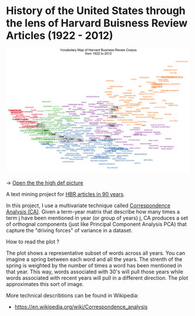 
# History of the United States through the lens of Harvard Buisness Review Articles (1922 - 2012) 

[![HBR 90 years visualization](/term_map_clean2.png "HBR 90 years visualization")](/term_map_clean2.png)

-> [Open the the high def picture](/term_map_clean2.png)  

A text mining project for [HBR articles in 90 years](https://www.kaggle.com/c/harvard-business-review-vision-statement-prospect/).

In this project, I use a multivariate technique called [Correspondence Analysis (CA)](https://en.wikipedia.org/wiki/Correspondence_analysis). Given a term-year matrix that describe how many times a term j have been mentioned in year (or group of years) j, CA produces a set of orthognal components (just like Principal Component Analysis PCA) that capture the "driving forces" of variance in a dataset.

How to read the plot ?

The plot shows a representative subset of words across all years. You can imagine a spring between each word and all the years. The strenth of the spring is weighted by the number of times a word has been mentioned in that year. This way, words associated with 30's will pull those years while words associated with recent years will pull in a different direction. The plot approximates this sort of image.

More technical describtions can be found in Wikipedia:

- https://en.wikipedia.org/wiki/Correspondence_analysis
